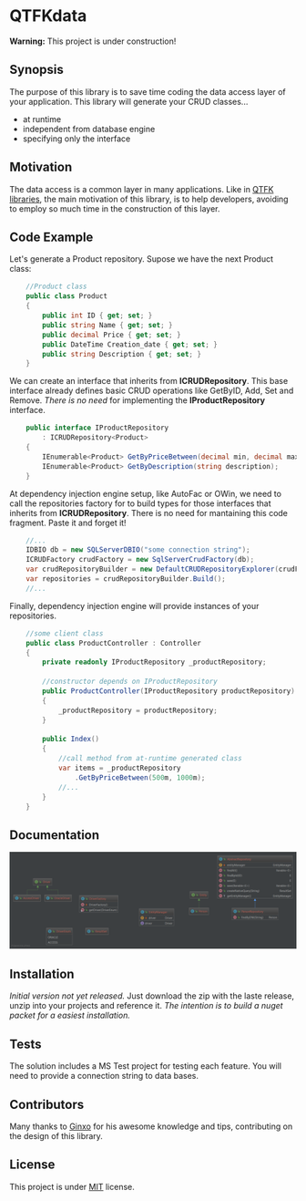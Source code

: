 # QTFKdata

**Warning:** This project is under construction!

## Synopsis

The purpose of this library is to save time coding the data access layer of your application.
This library will generate your CRUD classes... 
 - at runtime
 - independent from database engine
 - specifying only the interface

## Motivation

The data access is a common layer in many applications. Like in [QTFK libraries](https://github.com/hossmi/qtfk "Quick Tools for Funny Koding"), the main motivation of this library, is to help developers, avoiding to employ so much time in the construction of this layer.

## Code Example

Let's generate a Product repository. Supose we have the next Product class:
```csharp
	//Product class
	public class Product
	{
		public int ID { get; set; }
		public string Name { get; set; }
		public decimal Price { get; set; }
		public DateTime Creation_date { get; set; }
		public string Description { get; set; }
	}
```

We can create an interface that inherits from **ICRUDRepository<T>**. This base interface already defines basic CRUD operations like GetByID, Add, Set and Remove. _There is no need_ for implementing the **IProductRepository** interface.

```csharp
	public interface IProductRepository 
	    : ICRUDRepository<Product>
	{
		IEnumerable<Product> GetByPriceBetween(decimal min, decimal max);
		IEnumerable<Product> GetByDescription(string description);
	}
```

At dependency injection engine setup, like AutoFac or OWin, we need to call the repositories factory for to build types for those interfaces that inherits from **ICRUDRepository<T>**. There is no need for mantaining this code fragment. Paste it and forget it!
```csharp
	//...
	IDBIO db = new SQLServerDBIO("some connection string");
	ICRUDFactory crudFactory = new SqlServerCrudFactory(db);
	var crudRepositoryBuilder = new DefaultCRUDRepositoryExplorer(crudFactory);
	var repositories = crudRepositoryBuilder.Build();
	//...
```

Finally, dependency injection engine will provide instances of your repositories.
```csharp
	//some client class
	public class ProductController : Controller
	{
		private readonly IProductRepository _productRepository;

		//constructor depends on IProductRepository
		public ProductController(IProductRepository productRepository)
		{
			_productRepository = productRepository;
		}
		
		public Index()
		{
			//call method from at-runtime generated class
			var items = _productRepository
				.GetByPriceBetween(500m, 1000m);
			//...
		}
	}
```

## Documentation

![Alt text](qtfkdiagram.png "QTFK diagram v0.0")

## Installation

_Initial version not yet released._
Just download the zip with the laste release, unzip into your projects and reference it.
_The intention is to build a nuget packet for a easiest installation._

## Tests

The solution includes a MS Test project for testing each feature. You will need to provide a connection string to data bases.

## Contributors

Many thanks to [Ginxo](https://github.com/Ginxo) for his awesome knowledge and tips, contributing on the design of this library.

## License

This project is under [MIT](https://github.com/hossmi/qtfkdata/blob/develop/LICENSE "View the license") license.
